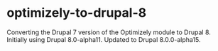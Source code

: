 optimizely-to-drupal-8
======================

Converting the Drupal 7 version of the Optimizely module to Drupal 8.
Initially using Drupal 8.0-alpha11.
Updated to Drupal 8.0.0-alpha15.
